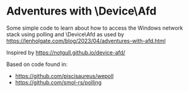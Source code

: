# Adventures with \Device\Afd

Some simple code to learn about how to access the Windows network stack
using polling and \Device\Afd as used by https://lenholgate.com/blog/2023/04/adventures-with-afd.html

Inspired by https://notgull.github.io/device-afd/

Based on code found in:
 * https://github.com/piscisaureus/wepoll
 * https://github.com/smol-rs/polling

